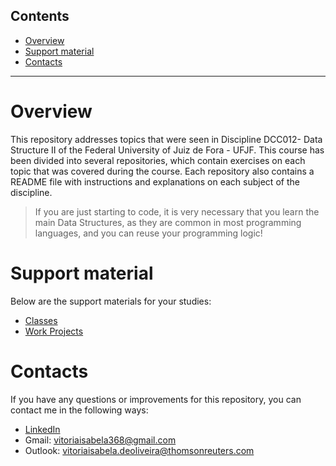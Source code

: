 
## Contents
- [Overview](#overview)
- [Support material](#support-material)
- [Contacts](#contacts)
  
***

# Overview
This repository addresses topics that were seen in Discipline DCC012- Data Structure II of the Federal University of Juiz de Fora - UFJF. This course has been divided into several repositories, which contain exercises on each topic that was covered during the course. Each repository also contains a README file with instructions and explanations on each subject of the discipline.

>If you are just starting to code, it is very necessary that you learn the main Data Structures, as they are common in most programming languages, and you can reuse your programming logic!

# Support material
Below are the support materials for your studies:
- [Classes](https://github.com/vitoria-isabela/Estruturas-de-Dados/tree/master/Classes/Aulas)
- [Work Projects](https://github.com/vitoria-isabela/Estruturas-de-Dados/tree/master/ListOfExercises/Listas%20de%20Exerc%C3%ADcios)
 
# Contacts

If you have any questions or improvements for this repository, you can contact me in the following ways:
- [LinkedIn](https://www.linkedin.com/in/vitoria-isabela/)
- Gmail: vitoriaisabela368@gmail.com
- Outlook: vitoriaisabela.deoliveira@thomsonreuters.com
